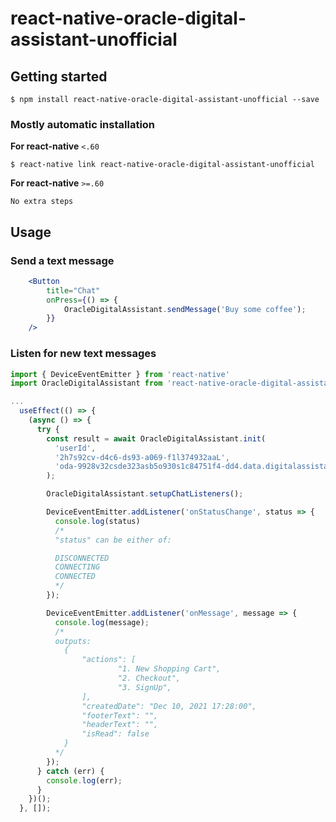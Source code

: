 # react-native-oracle-digital-assistant-unofficial

## Getting started

`$ npm install react-native-oracle-digital-assistant-unofficial --save`

### Mostly automatic installation

**For react-native** `<.60`

`$ react-native link react-native-oracle-digital-assistant-unofficial`

**For react-native** `>=.60`

`No extra steps`

## Usage

### Send a text message

```jsx
	<Button
		title="Chat"
		onPress={() => {
			OracleDigitalAssistant.sendMessage('Buy some coffee');
		}}
	/>
```

### Listen for new text messages

```jsx
import { DeviceEventEmitter } from 'react-native'
import OracleDigitalAssistant from 'react-native-oracle-digital-assistant-unofficial';

...
  useEffect(() => {
    (async () => {
      try {
        const result = await OracleDigitalAssistant.init(
          'userId',
          '2h7s92cv-d4c6-ds93-a069-f1l374932aaL',
          'oda-9928v32csde323asb5o930s1c84751f4-dd4.data.digitalassistant.oci.oraclecloud.com',
        );

        OracleDigitalAssistant.setupChatListeners();

        DeviceEventEmitter.addListener('onStatusChange', status => {
          console.log(status)
          /*
          "status" can be either of:

          DISCONNECTED
          CONNECTING
          CONNECTED
          */
        });

        DeviceEventEmitter.addListener('onMessage', message => {
          console.log(message);
          /*
          outputs:
			{
				"actions": [
						"1. New Shopping Cart",
						"2. Checkout",
						"3. SignUp",
				],
				"createdDate": "Dec 10, 2021 17:28:00",
				"footerText": "",
				"headerText": "",
				"isRead": false
			}
          */
        });
      } catch (err) {
        console.log(err);
      }
    })();
  }, []);
```
